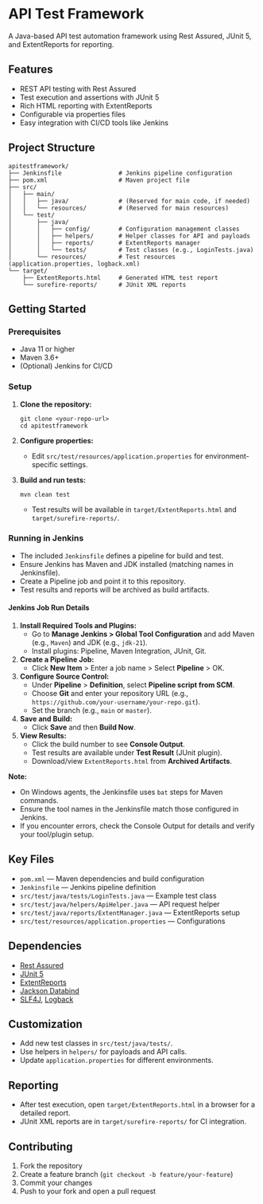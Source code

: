 # API Test Framework

A Java-based API test automation framework using Rest Assured, JUnit 5, and ExtentReports for reporting.

## Features
- REST API testing with Rest Assured
- Test execution and assertions with JUnit 5
- Rich HTML reporting with ExtentReports
- Configurable via properties files
- Easy integration with CI/CD tools like Jenkins

## Project Structure
```
apitestframework/
├── Jenkinsfile                # Jenkins pipeline configuration
├── pom.xml                    # Maven project file
├── src/
│   ├── main/
│   │   ├── java/              # (Reserved for main code, if needed)
│   │   └── resources/         # (Reserved for main resources)
│   └── test/
│       ├── java/
│       │   ├── config/        # Configuration management classes
│       │   ├── helpers/       # Helper classes for API and payloads
│       │   ├── reports/       # ExtentReports manager
│       │   └── tests/         # Test classes (e.g., LoginTests.java)
│       └── resources/         # Test resources (application.properties, logback.xml)
└── target/
    ├── ExtentReports.html     # Generated HTML test report
    └── surefire-reports/      # JUnit XML reports
```

## Getting Started

### Prerequisites
- Java 11 or higher
- Maven 3.6+
- (Optional) Jenkins for CI/CD

### Setup
1. **Clone the repository:**
   ```
   git clone <your-repo-url>
   cd apitestframework
   ```
2. **Configure properties:**
   - Edit `src/test/resources/application.properties` for environment-specific settings.

3. **Build and run tests:**
   ```
   mvn clean test
   ```
   - Test results will be available in `target/ExtentReports.html` and `target/surefire-reports/`.

### Running in Jenkins
- The included `Jenkinsfile` defines a pipeline for build and test.
- Ensure Jenkins has Maven and JDK installed (matching names in Jenkinsfile).
- Create a Pipeline job and point it to this repository.
- Test results and reports will be archived as build artifacts.

#### Jenkins Job Run Details
1. **Install Required Tools and Plugins:**
   - Go to **Manage Jenkins > Global Tool Configuration** and add Maven (e.g., `Maven`) and JDK (e.g., `jdk-21`).
   - Install plugins: Pipeline, Maven Integration, JUnit, Git.
2. **Create a Pipeline Job:**
   - Click **New Item** > Enter a job name > Select **Pipeline** > OK.
3. **Configure Source Control:**
   - Under **Pipeline** > **Definition**, select **Pipeline script from SCM**.
   - Choose **Git** and enter your repository URL (e.g., `https://github.com/your-username/your-repo.git`).
   - Set the branch (e.g., `main` or `master`).
4. **Save and Build:**
   - Click **Save** and then **Build Now**.
5. **View Results:**
   - Click the build number to see **Console Output**.
   - Test results are available under **Test Result** (JUnit plugin).
   - Download/view `ExtentReports.html` from **Archived Artifacts**.

**Note:**
- On Windows agents, the Jenkinsfile uses `bat` steps for Maven commands.
- Ensure the tool names in the Jenkinsfile match those configured in Jenkins.
- If you encounter errors, check the Console Output for details and verify your tool/plugin setup.

## Key Files
- `pom.xml` — Maven dependencies and build configuration
- `Jenkinsfile` — Jenkins pipeline definition
- `src/test/java/tests/LoginTests.java` — Example test class
- `src/test/java/helpers/ApiHelper.java` — API request helper
- `src/test/java/reports/ExtentManager.java` — ExtentReports setup
- `src/test/resources/application.properties` — Configurations

## Dependencies
- [Rest Assured](https://rest-assured.io/)
- [JUnit 5](https://junit.org/junit5/)
- [ExtentReports](https://extentreports.com/)
- [Jackson Databind](https://github.com/FasterXML/jackson-databind)
- [SLF4J](http://www.slf4j.org/), [Logback](http://logback.qos.ch/)

## Customization
- Add new test classes in `src/test/java/tests/`.
- Use helpers in `helpers/` for payloads and API calls.
- Update `application.properties` for different environments.

## Reporting
- After test execution, open `target/ExtentReports.html` in a browser for a detailed report.
- JUnit XML reports are in `target/surefire-reports/` for CI integration.

## Contributing
1. Fork the repository
2. Create a feature branch (`git checkout -b feature/your-feature`)
3. Commit your changes
4. Push to your fork and open a pull request

